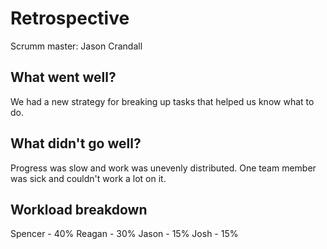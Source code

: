 # Retrospective

Scrumm master: Jason Crandall

## What went well?
We had a new strategy for breaking up tasks that helped us know what to do.

## What didn't go well?
Progress was slow and work was unevenly distributed. One team member was sick and couldn't work a lot on it.

## Workload breakdown
Spencer - 40%
Reagan - 30%
Jason - 15%
Josh - 15%